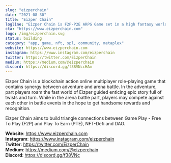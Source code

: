 ```yaml
---
slug: "eizperchain"
date: "2021-08-30"
title: "Eizper Chain"
logline: "Eizper Chain is F2P-P2E ARPG Game set in a high fantasy world with steampunk style powered by Solana."
cta: "https://www.eizperchain.com"
logo: /img/eizperchain.svg
status: building
category: "app, game, nft, spl, community, metaplex"
website: https://www.eizperchain.com
instagram: https://www.instagram.com/eizperchain
twitter: https://twitter.com/EizperChain
medium: https://medium.com/@eizperchain
discord: https://discord.gg/f38VNccHAm
---
```


Eizper Chain is a blockchain action online multiplayer role-playing game that contains synergy between adventure and arena battle. In the adventure, part players roam the fast world of Eizper guided enticing epic story full of twists and turn. While in the arena battle part, players may compete against each other in battle events in the hope to get handsome rewards and recognition.

Eizper Chain aims to build triangle connections between Game Play - Free To Play (F2P) and Play To Earn (PTE), NFT-Defi and DAO.

<b>Website</b>: https://www.eizperchain.com</br>
<b>Instagram</b>: https://www.instagram.com/eizperchain</br>
<b>Twitter</b>: https://twitter.com/EizperChain</br>
<b>Medium</b>: https://medium.com/@eizperchain</br>
<b>Discord</b>: https://discord.gg/f38VNc